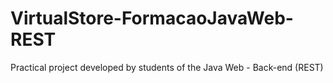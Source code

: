 # VirtualStore-FormacaoJavaWeb-REST
Practical project developed by students of the Java Web - Back-end (REST)
